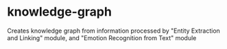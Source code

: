 # knowledge-graph
Creates knowledge graph from information processed by "Entity Extraction and Linking" module, and "Emotion Recognition from Text" module
